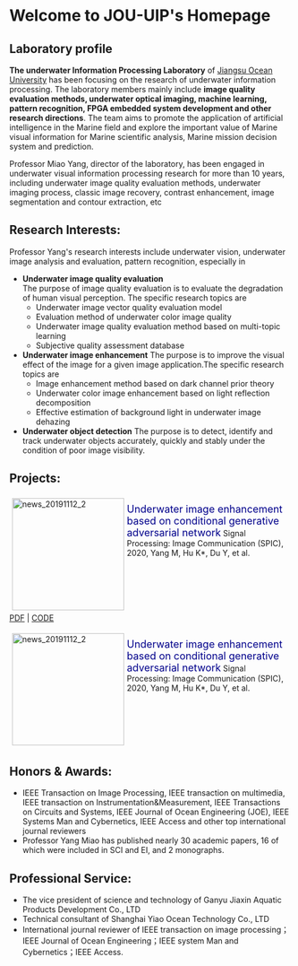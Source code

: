 # Welcome to JOU-UIP's Homepage

## Laboratory profile
**The underwater Information Processing Laboratory** of [Jiangsu Ocean University](https://www.jou.edu.cn/) has been focusing on the research of underwater information processing. The laboratory members mainly include **image quality evaluation methods, underwater optical imaging, machine learning, pattern recognition, FPGA embedded system development and other research directions**. The team aims to promote the application of artificial intelligence in the Marine field and explore the important value of Marine visual information for Marine scientific analysis, Marine mission decision system and prediction.

Professor Miao Yang, director of the laboratory, has been engaged in underwater visual information processing research for more than 10 years, including underwater image quality evaluation methods, underwater imaging process, classic image recovery, contrast enhancement, image segmentation and contour extraction, etc

## Research Interests:
Professor Yang's research interests include underwater vision, underwater image analysis and evaluation, pattern recognition, especially in
* **Underwater image quality evaluation**  
The purpose of image quality evaluation is to evaluate the degradation of human visual perception. The specific research topics are
  * Underwater image vector quality evaluation model
  * Evaluation method of underwater color image quality
  * Underwater image quality evaluation method based on multi-topic learning
  * Subjective quality assessment database
* **Underwater image enhancement**
The purpose is to improve the visual effect of the image for a given image application.The specific research topics are
  * Image enhancement method based on dark channel prior theory
  * Underwater color image enhancement based on light reflection decomposition
  * Effective estimation of background light in underwater image dehazing
* **Underwater object detection**
The purpose is to detect, identify and track underwater objects accurately, quickly and stably under the condition of poor image visibility.

## Projects:
<div style="float: left; clear: both;" align="left">
<img src="https://ars.els-cdn.com/content/image/1-s2.0-S0923596519309816-gr3.jpg" width="200" alt="news_20191112_2" align=left hspace="5" vspace="5"/>
 
<font color=#00008B size=4>Underwater image enhancement based on conditional generative adversarial network</font> 
Signal Processing: Image Communication (SPIC), 2020, Yang M, Hu K*, Du Y, et al.
</div>

[PDF](https://www.sciencedirect.com/science/article/abs/pii/S0923596519309816) |  [CODE](https://github.com/JOU-UIP/Underwater-image-enhancement-based-on-conditional-generative-adversarial-network)  


<div style="float: left; clear: both;" align="left">
<img src="https://ars.els-cdn.com/content/image/1-s2.0-S0923596519309816-gr3.jpg" width="200" alt="news_20191112_2" align=left hspace="5" vspace="5"/>
 
<font color=#00008B size=4>Underwater image enhancement based on conditional generative adversarial network</font> 
Signal Processing: Image Communication (SPIC), 2020, Yang M, Hu K*, Du Y, et al.
</div>


<br clear="left" />


## Honors & Awards:

* IEEE Transaction on Image Processing, IEEE transaction on multimedia, IEEE transaction on Instrumentation&Measurement, IEEE Transactions on Circuits and Systems, IEEE Journal of Ocean Engineering (JOE), IEEE Systems Man and Cybernetics, IEEE Access and other top international journal reviewers
* Professor Yang Miao has published nearly 30 academic papers, 16 of which were included in SCI and EI, and 2 monographs.




## Professional Service:

* The vice president of science and technology of Ganyu Jiaxin Aquatic Products Development Co., LTD
* Technical consultant of Shanghai Yiao Ocean Technology Co., LTD
* International journal reviewer of IEEE transaction on image processing；IEEE Journal of Ocean Engineering；IEEE system Man and Cybernetics；IEEE Access.

